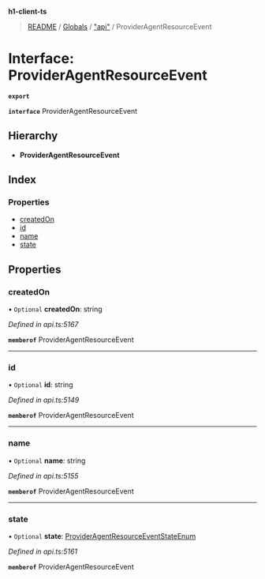 **h1-client-ts**

> [README](../README.md) / [Globals](../globals.md) / ["api"](../modules/_api_.md) / ProviderAgentResourceEvent

# Interface: ProviderAgentResourceEvent

**`export`** 

**`interface`** ProviderAgentResourceEvent

## Hierarchy

* **ProviderAgentResourceEvent**

## Index

### Properties

* [createdOn](_api_.provideragentresourceevent.md#createdon)
* [id](_api_.provideragentresourceevent.md#id)
* [name](_api_.provideragentresourceevent.md#name)
* [state](_api_.provideragentresourceevent.md#state)

## Properties

### createdOn

• `Optional` **createdOn**: string

*Defined in api.ts:5167*

**`memberof`** ProviderAgentResourceEvent

___

### id

• `Optional` **id**: string

*Defined in api.ts:5149*

**`memberof`** ProviderAgentResourceEvent

___

### name

• `Optional` **name**: string

*Defined in api.ts:5155*

**`memberof`** ProviderAgentResourceEvent

___

### state

• `Optional` **state**: [ProviderAgentResourceEventStateEnum](../enums/_api_.provideragentresourceeventstateenum.md)

*Defined in api.ts:5161*

**`memberof`** ProviderAgentResourceEvent
